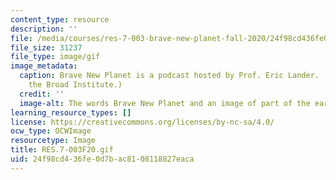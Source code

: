 ```yaml
---
content_type: resource
description: ''
file: /media/courses/res-7-003-brave-new-planet-fall-2020/24f98cd436fe0d7bac8108118827eaca_RES.7-003F20.gif
file_size: 31237
file_type: image/gif
image_metadata:
  caption: Brave New Planet is a podcast hosted by Prof. Eric Lander. (Image courtesy
    the Broad Institute.)
  credit: ''
  image-alt: The words Brave New Planet and an image of part of the earth from space
learning_resource_types: []
license: https://creativecommons.org/licenses/by-nc-sa/4.0/
ocw_type: OCWImage
resourcetype: Image
title: RES.7-003F20.gif
uid: 24f98cd4-36fe-0d7b-ac81-08118827eaca
---
```

